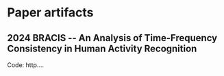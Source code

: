 # Paper artifacts


## 2024 BRACIS -- An Analysis of Time-Frequency Consistency in Human Activity Recognition

Code: http....
